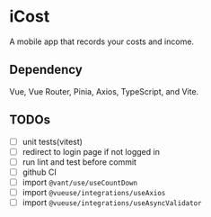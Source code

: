 # iCost

A mobile app that records your costs and income.

## Dependency

Vue, Vue Router, Pinia, Axios, TypeScript, and Vite.

## TODOs

- [ ] unit tests(vitest)
- [ ] redirect to login page if not logged in
- [ ] run lint and test before commit
- [ ] github CI
- [ ] import `@vant/use/useCountDown`
- [ ] import `@vueuse/integrations/useAxios`
- [ ] import `@vueuse/integrations/useAsyncValidator`